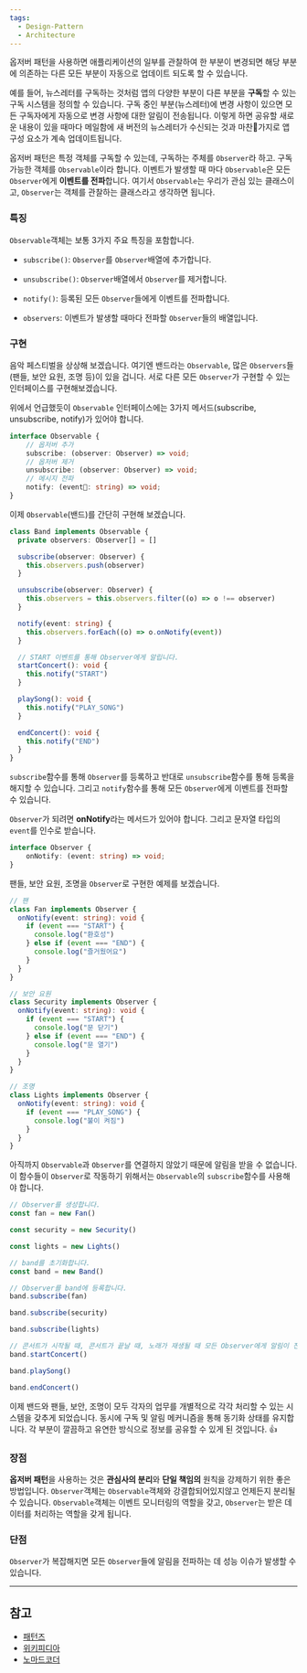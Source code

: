 ```yaml
---
tags:
  - Design-Pattern
  - Architecture
---
```

옵저버 패턴을 사용하면 애플리케이션의 일부를 관찰하여 한 부분이 변경되면 해당 부분에 의존하는 다른 모든 부분이 자동으로 업데이트 되도록 할 수 있습니다. 

예를 들어, 뉴스레터를 구독하는 것처럼 앱의 다양한 부분이 다른 부분을 **구독**할 수 있는 구독 시스템을 정의할 수 있습니다. 구독 중인 부분(뉴스레터)에 변경 사항이 있으면 모든 구독자에게 자동으로 변경 사항에 대한 알림이 전송됩니다. 이렇게 하면 공유할 새로운 내용이 있을 때마다 메일함에 새 버전의 뉴스레터가 수신되는 것과 마찬가지로 앱 구성 요소가 계속 업데이트됩니다.

옵저버 패턴은 특정 객체를 구독할 수 있는데, 구독하는 주체를 `Observer`라 하고. 구독 가능한 객체를 `Observable`이라 합니다. 이벤트가 발생할 때 마다 `Observable`은 모든 `Observer`에게 **이벤트를 전파**합니다. 여기서 `Observable`는 우리가 관심 있는 클래스이고, `Observer`는 객체를 관찰하는 클래스라고 생각하면 됩니다. 

### 특징
`Observable`객체는 보통 3가지 주요 특징을 포함합니다.

- `subscribe()`: `Observer`를 `Observer`배열에 추가합니다.
- `unsubscribe()`: `Observer`배열에서 `Observer`를 제거합니다.
- `notify()`: 등록된 모든 `Observer`들에게 이벤트를 전파합니다.

- `observers`: 이벤트가 발생할 때마다 전파할 `Observer`들의 배열입니다.

### 구현
음악 페스티벌을 상상해 보겠습니다. 여기엔 밴드라는 `Observable`, 많은 `Observers`들(팬들, 보안 요원, 조명 등)이 있을 겁니다. 서로 다른 모든 `Observer`가 구현할 수 있는 인터페이스를 구현해보겠습니다.

위에서 언급했듯이 `Observable` 인터페이스에는 3가지 메서드(subscribe, unsubscribe, notify)가 있어야 합니다.
```typescript
interface Observable {
	// 옵저버 추가
	subscribe: (observer: Observer) => void;
	// 옵저버 제거
	unsubscribe: (observer: Observer) => void;
	// 메시지 전파
	notify: (event: string) => void;
}
```

이제 `Observable`(밴드)를 간단히 구현해 보겠습니다. 
```typescript
class Band implements Observable {
  private observers: Observer[] = []

  subscribe(observer: Observer) {
    this.observers.push(observer)
  }

  unsubscribe(observer: Observer) {
    this.observers = this.observers.filter((o) => o !== observer)
  }

  notify(event: string) {
    this.observers.forEach((o) => o.onNotify(event))
  }

  // START 이벤트를 통해 Observer에게 알립니다.
  startConcert(): void {
    this.notify("START")
  }

  playSong(): void {
    this.notify("PLAY_SONG")
  }

  endConcert(): void {
    this.notify("END")
  }
}
```

`subscribe`함수를 통해 `Observer`를 등록하고 반대로 `unsubscribe`함수를 통해 등록을 해지할 수 있습니다. 그리고 `notify`함수를 통해 모든 `Observer`에게 이벤트를 전파할 수 있습니다.

`Observer`가 되려면 **onNotify**라는 메서드가 있어야 합니다. 그리고 문자열 타입의 `event`를 인수로 받습니다.
```typescript
interface Observer {
	onNotify: (event: string) => void;
}
```

팬들, 보안 요원, 조명을 `Observer`로 구현한 예제를 보겠습니다.
```typescript
// 팬
class Fan implements Observer {
  onNotify(event: string): void {
    if (event === "START") {
      console.log("환호성")
    } else if (event === "END") {
      console.log("즐거웠어요")
    }
  }
}

// 보안 요원
class Security implements Observer {
  onNotify(event: string): void {
    if (event === "START") {
      console.log("문 닫기")
    } else if (event === "END") {
      console.log("문 열기")
    }
  }
}

// 조명
class Lights implements Observer {
  onNotify(event: string): void {
    if (event === "PLAY_SONG") {
      console.log("불이 켜짐")
    }
  }
}

```

아직까지 `Observable`과 `Observer`를 연결하지 않았기 때문에 알림을 받을 수 없습니다. 이 함수들이 `Observer`로 작동하기 위해서는 `Observable`의 `subscribe`함수를 사용해야 합니다.
```typescript
// Observer를 생성합니다.
const fan = new Fan()

const security = new Security()

const lights = new Lights()

// band를 초기화합니다.
const band = new Band()

// Observer를 band에 등록합니다.
band.subscribe(fan)

band.subscribe(security)

band.subscribe(lights)

// 콘서트가 시작될 때, 콘서트가 끝날 때, 노래가 재생될 때 모든 Observer에게 알림이 전송됩니다.
band.startConcert()

band.playSong()

band.endConcert()

```

이제 밴드와 팬들, 보안, 조명이 모두 각자의 업무를 개별적으로 각각 처리할 수 있는 시스템을 갖추게 되었습니다. 동시에 구독 및 알림 메커니즘을 통해 동기화 상태를 유지합니다. 각 부분이 깔끔하고 유연한 방식으로 정보를 공유할 수 있게 된 것입니다. 👍

### 장점
**옵저버 패턴**을 사용하는 것은 **관심사의 분리**와 **단일 책임의** 원칙을 강제하기 위한 좋은 방법입니다. `Observer`객체는 `Observable`객체와 강결합되어있지않고 언제든지 분리될 수 있습니다. `Observable`객체는 이벤트 모니터링의 역할을 갖고, `Observer`는 받은 데이터를 처리하는 역할을 갖게 됩니다.
### 단점
`Observer`가 복잡해지면 모든 `Observer`들에 알림을 전파하는 데 성능 이슈가 발생할 수 있습니다.

---

## 참고
- [패턴즈](https://patterns-dev-kr.github.io/design-patterns/observer-pattern/)
- [위키피디아](https://ko.wikipedia.org/wiki/%EC%98%B5%EC%84%9C%EB%B2%84_%ED%8C%A8%ED%84%B4)
- [노마드코더](https://www.youtube.com/watch?v=bdcxCpB68Xs&ab_channel=%EB%85%B8%EB%A7%88%EB%93%9C%EC%BD%94%EB%8D%94NomadCoders)